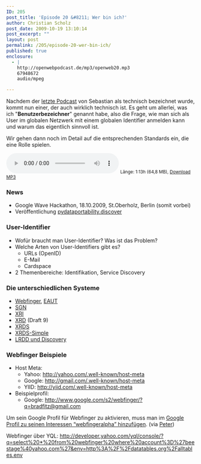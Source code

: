 ```yaml
---
ID: 205
post_title: 'Episode 20 &#8211; Wer bin ich?'
author: Christian Scholz
post_date: 2009-10-19 13:10:14
post_excerpt: ""
layout: post
permalink: /205/episode-20-wer-bin-ich/
published: true
enclosure:
  - |
    http://openwebpodcast.de/mp3/openweb20.mp3
    67948672
    audio/mpeg

---
```

Nachdem der <a href="http://blog.openwebpodcast.de/187/owp19/">letzte Podcast</a> von Sebastian als technisch bezeichnet wurde, kommt nun einer, der auch wirklich technisch ist. Es geht um allerlei, was ich "<strong>Benutzerbezeichner</strong>" genannt habe, also die Frage, wie man sich als User im globalen Netzwerk mit einem globalen Identifier anmelden kann und warum das eigentlich sinnvoll ist.

Wir gehen dann noch im Detail auf die entsprechenden Standards ein, die eine Rolle spielen.

<audio controls>
  <source src="http://openwebpodcast.de/mp3/openweb20.mp3" type="audio/mpeg">
  Ihr Browser unterstützt diesen Audio-Player nicht.
</audio>
<small>Länge: 1:13h (64,8 MB), <a href="http://openwebpodcast.de/mp3/openweb20.mp3">Download MP3</a></small>
<h3>News</h3>
<ul>
	<li>Google Wave Hackathon, 18.10.2009, St.Oberholz, Berlin (somit vorbei)</li>
	<li>Veröffentlichung <a href="http://mrtopf.de/blog/en/introducing-webfinger-and-a-python-client/">pydataportability.discover</a></li>
</ul>
<h3>User-Identifier</h3>
<ul>
	<li>Wofür braucht man User-Identifier? Was ist das Problem?</li>
	<li>Welche Arten von User-Identifiers gibt es?
<ul>
	<li>URLs (OpenID)</li>
	<li>E-Mail</li>
	<li>Cardspace</li>
</ul>
</li>
	<li>2 Themenbereiche: Identifikation, Service Discovery</li>
</ul>
<h3>Die unterschiedlichen Systeme</h3>
<ul>
	<li><a href="http://code.google.com/p/webfinger/">Webfinger</a>, <a href="http://www.eaut.org">EAUT</a></li>
	<li><a href="http://code.google.com/p/google-sgnodemapper/">SGN</a></li>
	<li><a href="http://www.inames.net/">XRI</a></li>
	<li><a href="http://www.oasis-open.org/committees/download.php/34724/xrd-1.0-wd09.html">XRD</a> (Draft 9)</li>
	<li><a href="http://de.wikipedia.org/wiki/XRDS">XRDS</a></li>
	<li><a href="http://xrds-simple.net">XRDS-Simple</a></li>
	<li><a href="http://hueniverse.com/discovery/">LRDD und Discovery</a></li>
</ul>

<h3>Webfinger Beispiele</h3>

<ul><li>Host Meta:<ul>
<li>Yahoo: <a href="http://yahoo.com/.well-known/host-meta">http://yahoo.com/.well-known/host-meta</a></li>
<li>Google: <a href="http://gmail.com/.well-known/host-meta">http://gmail.com/.well-known/host-meta</a></li>
<li>YIID: <a href="http://yiid.com/.well-known/host-meta">http://yiid.com/.well-known/host-meta</a></li></ul></li>
<li>Beispielprofil:<ul>
<li>Google: <a href="http://www.google.com/s2/webfinger/?q=bradfitz@gmail.com">http://www.google.com/s2/webfinger/?q=bradfitz@gmail.com</a></li></ul>
</li></ul>

Um sein Google Profil für Webfinger zu aktivieren, muss man im <a href="http://groups.google.com/group/webfinger/browse_thread/thread/46fe84c1e38ab715">Google Profil zu seinen Interessen “webfingeralpha” hinzufügen</a>. (via <a href="http://blog.openwebpodcast.de/205/episode-20-wer-bin-ich/comment-page-1/#comment-154">Peter</a>)

Webfinger über YQL: <a href="http://developer.yahoo.com/yql/console/?q=select%20*%20from%20webfinger%20where%20account%3D%27beestage%40yahoo.com%27&env=http%3A%2F%2Fdatatables.org%2Falltables.env">http://developer.yahoo.com/yql/console/?q=select%20*%20from%20webfinger%20where%20account%3D%27beestage%40yahoo.com%27&env=http%3A%2F%2Fdatatables.org%2Falltables.env</a>
